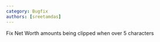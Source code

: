 ```yaml
---
category: Bugfix
authors: [sreetamdas]
---
```


Fix Net Worth amounts being clipped when over 5 characters
